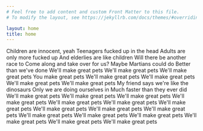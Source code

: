 ```yaml
---
# Feel free to add content and custom Front Matter to this file.
# To modify the layout, see https://jekyllrb.com/docs/themes/#overriding-theme-defaults

layout: home
title: home
---
```


Children are innocent, yeah
Teenagers fucked up in the head
Adults are only more fucked up
And elderlies are like children
Will there be another race to
Come along and take over for us?
Maybe Martians could do
Better than we've done
We'll make great pets
We'll make great pets
We'll make great pets
You make great pets
We'll make great pets
We'll make great pets
We'll make great pets
We'll make great pets
My friend says we're like the dinosaurs
Only we are doing ourselves in
Much faster than they ever did
We'll make great pets
We'll make great pets
We'll make great pets
We'll make great pets
We'll make great pets
We'll make great pets
We'll make great pets
We'll make great pets
We'll make great pets
We'll make great pets
We'll make great pets
We'll make great pets
We'll make great pets
We'll make great pets
We'll make great pets
We'll make great pets